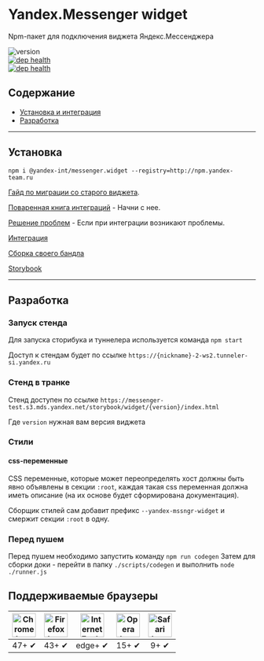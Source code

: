 # Yandex.Messenger widget

Npm-пакет для подключения виджета Яндекс.Мессенджера

![version](https://badger.yandex-team.ru/npm/@yandex-int/messenger.widget/version.svg)<br>
[![dep health](https://oko.yandex-team.ru/badges/repo.svg?vcs=arc&repoName=frontend/packages/messenger.widget)](https://oko.yandex-team.ru/repo/search-interfaces/frontend?repoFilter=packages/messenger.widget)<br>
[![dep health](https://oko.yandex-team.ru/badges/pkg.svg?pkgName=@yandex-int/messenger.widget)](https://oko.yandex-team.ru/pkg/@yandex-int/messenger.widget)

## Содержание
- [Установка и интеграция](#установка)
- [Разработка](#запуск-стенда)

---

## Установка 
```
npm i @yandex-int/messenger.widget --registry=http://npm.yandex-team.ru
```

[Гайд по миграции со старого виджета](./doc/migration.md).

[Поваренная книга интеграций](./doc/cookbook.md) - Начни с нее.

[Решение проблем](./doc/troubleshooting.md) - Если при интеграции возникают проблемы.

[Интеграция](./doc/widget.md)

[Сборка своего бандла](../messenger.widget-cli/README.md)

[Storybook](https://messenger-test.s3.mds.yandex.net/storybook/widget/latest/index.html)

---

## Разработка

### Запуск стенда

Для запуска сторибука и туннелера используется команда `npm start`

Доступ к стендам будет по ссылке `https://{nickname}-2-ws2.tunneler-si.yandex.ru`

### Стенд в транке

Стенд доступен по ссылке `https://messenger-test.s3.mds.yandex.net/storybook/widget/{version}/index.html`

Где `version` нужная вам версия виджета

### Стили
#### css-переменные
CSS переменные, которые может переопределять хост должны быть явно объявлены в секции `:root`, каждая такая css переменная должна иметь описание (на их основе будет сформирована документация).

Сборщик стилей сам добавит префикс `--yandex-mssngr-widget` и смержит секции `:root` в одну.

### Перед пушем
Перед пушем необходимо запустить команду `npm run codegen`
Затем для сборки доки - перейти в папку `./scripts/codegen` и выполнить `node ./runner.js`

## Поддерживаемые браузеры
| <img src="docs/images/chrome.png" width="48" height="48" alt="Chrome logo"> | <img src="docs/images/firefox.png" width="48" height="48" alt="Firefox logo"> | <img src="docs/images/ie.png" width="48" height="48" alt="Internet Explorer logo"> | <img src="docs/images/opera.png" width="48" height="48" alt="Opera logo"> | <img src="docs/images/safari.png" width="48" height="48" alt="Safari logo"> |
|:---:|:---:|:---:|:---:|:---:|
| 47+ ✔ | 43+ ✔ | edge+ ✔ | 15+ ✔ | 9+ ✔ |